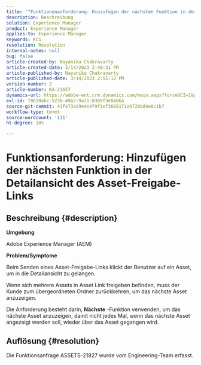 ```yaml
---
title: '"Funktionenanforderung: Hinzufügen der nächsten Funktion in der Detailansicht "Asset-Link freigeben"'
description: Beschreibung
solution: Experience Manager
product: Experience Manager
applies-to: Experience Manager
keywords: KCS
resolution: Resolution
internal-notes: null
bug: false
article-created-by: Nayanika Chakravarty
article-created-date: 3/14/2023 2:40:31 PM
article-published-by: Nayanika Chakravarty
article-published-date: 3/14/2023 2:55:12 PM
version-number: 2
article-number: KA-21657
dynamics-url: https://adobe-ent.crm.dynamics.com/main.aspx?forceUCI=1&pagetype=entityrecord&etn=knowledgearticle&id=3f5b4c26-76c2-ed11-83ff-6045bd006a22
exl-id: f8630abc-5238-49a7-9a71-83b9f3e8406a
source-git-commit: 41fe73a29e4e479f1ef3668171a9726bd4e8c1b7
workflow-type: tm+mt
source-wordcount: '111'
ht-degree: 18%

---
```


# Funktionsanforderung: Hinzufügen der nächsten Funktion in der Detailansicht des Asset-Freigabe-Links

## Beschreibung {#description}


<b>Umgebung</b>

Adobe Experience Manager (AEM)

<b>Problem/Symptome</b>

Beim Senden eines Asset-Freigabe-Links klickt der Benutzer auf ein Asset, um in die Detailansicht zu gelangen.

Wenn sich mehrere Assets in Asset Link freigeben befinden, muss der Kunde zum übergeordneten Ordner zurückkehren, um das nächste Asset anzuzeigen.

Die Anforderung besteht darin, <b>Nächste</b> -Funktion verwenden, um das nächste Asset anzuzeigen, damit nicht jedes Mal, wenn das nächste Asset angezeigt werden soll, wieder über das Asset gegangen wird.


## Auflösung {#resolution}


Die Funktionsanfrage ASSETS-21827 wurde vom Engineering-Team erfasst.
